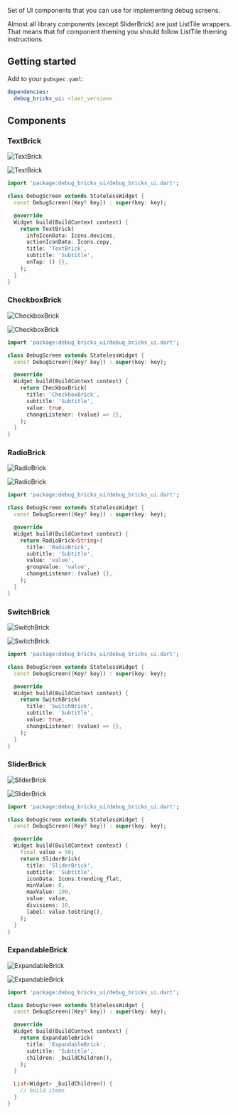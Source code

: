 Set of UI components that you can use for implementing debug screens.

Almost all library components (except SliderBrick) are just ListTile wrappers. That means that 
fof component theming you should follow ListTile theming instructions.

## Getting started

Add to your `pubspec.yaml`:

```yaml
dependencies:
  debug_bricks_ui: <last_version>
```

## Components

### TextBrick

![TextBrick](https://github.com/touchlane/debug_bricks/tree/master/packages/debug_bricks_ui/doc/media/text_light.png)

![TextBrick](https://github.com/touchlane/debug_bricks/tree/master/packages/debug_bricks_ui/doc/media/text_dark.png)

```dart
import 'package:debug_bricks_ui/debug_bricks_ui.dart';

class DebugScreen extends StatelessWidget {
  const DebugScreen({Key? key}) : super(key: key);

  @override
  Widget build(BuildContext context) {
    return TextBrick(
      infoIconData: Icons.devices,
      actionIconData: Icons.copy,
      title: 'TextBrick',
      subtitle: 'Subtitle',
      onTap: () {},
    );
  }
}
```

### CheckboxBrick

![CheckboxBrick](https://github.com/touchlane/debug_bricks/tree/master/packages/debug_bricks_ui/doc/media/check_light.png)

![CheckboxBrick](https://github.com/touchlane/debug_bricks/tree/master/packages/debug_bricks_ui/doc/media/check_dark.png)

```dart
import 'package:debug_bricks_ui/debug_bricks_ui.dart';

class DebugScreen extends StatelessWidget {
  const DebugScreen({Key? key}) : super(key: key);

  @override
  Widget build(BuildContext context) {
    return CheckboxBrick(
      title: 'CheckboxBrick',
      subtitle: 'Subtitle',
      value: true,
      changeListener: (value) => {},
    );
  }
}
```

### RadioBrick

![RadioBrick](https://github.com/touchlane/debug_bricks/tree/master/packages/debug_bricks_ui/doc/media/radio_light.png)

![RadioBrick](https://github.com/touchlane/debug_bricks/tree/master/packages/debug_bricks_ui/doc/media/radio_dark.png)

```dart
import 'package:debug_bricks_ui/debug_bricks_ui.dart';

class DebugScreen extends StatelessWidget {
  const DebugScreen({Key? key}) : super(key: key);

  @override
  Widget build(BuildContext context) {
    return RadioBrick<String>(
      title: 'RadioBrick',
      subtitle: 'Subtitle',
      value: 'value',
      groupValue: 'value',
      changeListener: (value) {},
    );
  }
}
```

### SwitchBrick

![SwitchBrick](https://github.com/touchlane/debug_bricks/tree/master/packages/debug_bricks_ui/doc/media/switch_light.png)

![SwitchBrick](https://github.com/touchlane/debug_bricks/tree/master/packages/debug_bricks_ui/doc/media/switch_dark.png)

```dart
import 'package:debug_bricks_ui/debug_bricks_ui.dart';

class DebugScreen extends StatelessWidget {
  const DebugScreen({Key? key}) : super(key: key);

  @override
  Widget build(BuildContext context) {
    return SwitchBrick(
      title: 'SwitchBrick',
      subtitle: 'Subtitle',
      value: true,
      changeListener: (value) => {},
    );
  }
}
```

### SliderBrick

![SliderBrick](https://github.com/touchlane/debug_bricks/tree/master/packages/debug_bricks_ui/doc/media/slider_light.png)

![SliderBrick](https://github.com/touchlane/debug_bricks/tree/master/packages/debug_bricks_ui/doc/media/slider_dark.png)

```dart
import 'package:debug_bricks_ui/debug_bricks_ui.dart';

class DebugScreen extends StatelessWidget {
  const DebugScreen({Key? key}) : super(key: key);

  @override
  Widget build(BuildContext context) {
    final value = 50;
    return SliderBrick(
      title: 'SliderBrick',
      subtitle: 'Subtitle',
      iconData: Icons.trending_flat,
      minValue: 0,
      maxValue: 100,
      value: value,
      divisions: 10,
      label: value.toString(),
    );
  }
}
```

### ExpandableBrick

![ExpandableBrick](https://github.com/touchlane/debug_bricks/tree/master/packages/debug_bricks_ui/doc/media/expandable_light.png)

![ExpandableBrick](https://github.com/touchlane/debug_bricks/tree/master/packages/debug_bricks_ui/doc/media/expandable_dark.png)

```dart
import 'package:debug_bricks_ui/debug_bricks_ui.dart';

class DebugScreen extends StatelessWidget {
  const DebugScreen({Key? key}) : super(key: key);

  @override
  Widget build(BuildContext context) {
    return ExpandableBrick(
      title: 'ExpandableBrick',
      subtitle: 'Subtitle',
      children: _buildChildren(),
    );
  }

  List<Widget> _buildChildren() {
    // build items
  }
}
```